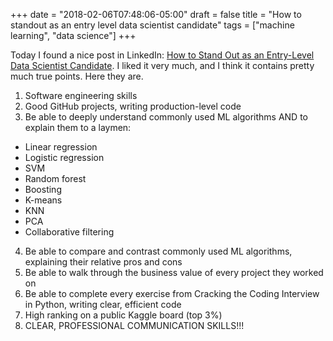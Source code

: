 +++
date = "2018-02-06T07:48:06-05:00"
draft = false
title = "How to standout as an entry level data scientist candidate"
tags = ["machine learning", "data science"]
+++

Today I found a nice post in LinkedIn: [How to Stand Out as an Entry-Level Data Scientist Candidate](https://www.linkedin.com/feed/update/urn:li:activity:6366260134636851200/).
I liked it very much, and I think it contains pretty much true points. Here they are.

<!--more-->

1. Software engineering skills
2. Good GitHub projects, writing production-level code
3. Be able to deeply understand commonly used ML algorithms AND to explain them to a laymen:
  * Linear regression
  * Logistic regression
  * SVM
  * Random forest
  * Boosting
  * K-means
  * KNN
  * PCA
  * Collaborative filtering
4. Be able to compare and contrast commonly used ML algorithms, explaining their relative pros and cons
5. Be able to walk through the business value of every project they worked on
6. Be able to complete every exercise from Cracking the Coding Interview in Python, writing clear, efficient code
7. High ranking on a public Kaggle board (top 3%)
8. CLEAR, PROFESSIONAL COMMUNICATION SKILLS!!!
